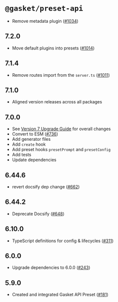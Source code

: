 # `@gasket/preset-api`

- Remove metadata plugin ([#1034])

## 7.2.0

- Move default plugins into presets ([#1014])

## 7.1.4

- Remove routes import from the `server.ts` ([#1011])

## 7.1.0

- Aligned version releases across all packages

## 7.0.0

- See [Version 7 Upgrade Guide] for overall changes
- Convert to ESM ([#736])
- Add generator files
- Add `create` hook
- Add preset hooks `presetPrompt` and `presetConfig`
- Add tests
- Update dependencies

## 6.44.6

- revert docsify dep change ([#662])

## 6.44.2

- Deprecate Docsify ([#648])

## 6.10.0

- TypeScript definitions for config & lifecycles ([#311])

## 6.0.0

- Upgrade dependencies to 6.0.0 ([#243])

## 5.9.0

- Created and integrated Gasket API Preset ([#181])

[Version 7 Upgrade Guide]: /docs/upgrade-to-7.md
[#181]: https://github.com/godaddy/gasket/pull/181
[#243]: https://github.com/godaddy/gasket/pull/243
[#311]: https://github.com/godaddy/gasket/pull/311
[#648]: https://github.com/godaddy/gasket/pull/648
[#662]: https://github.com/godaddy/gasket/pull/662
[#736]: https://github.com/godaddy/gasket/pull/736
[#1011]: https://github.com/godaddy/gasket/pull/1011
[#1014]: https://github.com/godaddy/gasket/pull/1014
[#1034]: https://github.com/godaddy/gasket/pull/1034

